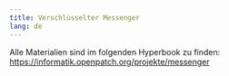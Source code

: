 ```yaml
---
title: Verschlüsselter Messenger
lang: de
---
```


Alle Materialien sind im folgenden Hyperbook zu finden: https://informatik.openpatch.org/projekte/messenger
